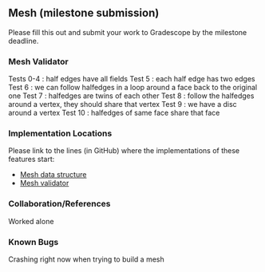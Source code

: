 ## Mesh (milestone submission)

Please fill this out and submit your work to Gradescope by the milestone deadline.

### Mesh Validator

Tests 0-4 : half edges have all fields
Test 5 : each half edge has two edges
Test 6 : we can follow halfedges in a loop around a face back to the original one
Test 7 : halfedges are twins of each other
Test 8 : follow the halfedges around a vertex, they should share that vertex
Test 9 : we have a disc around a vertex
Test 10 : halfedges of same face share that face

### Implementation Locations

Please link to the lines (in GitHub) where the implementations of these features start:

- [Mesh data structure](https://github.com/brown-cs-224/mesh-wiedmann-trey/blob/314a742ea11919370f3ebbfac1212e37a73ad79f/mesh.h#L36)
- [Mesh validator](https://github.com/brown-cs-224/mesh-wiedmann-trey/blob/314a742ea11919370f3ebbfac1212e37a73ad79f/mesh.cpp#L173)

### Collaboration/References
Worked alone

### Known Bugs
Crashing right now when trying to build a mesh
